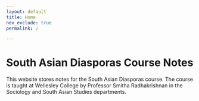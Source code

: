 ```yaml
---
layout: default
title: Home
nev_exclude: true
permalink: /

---
```


# South Asian Diasporas Course Notes

This website stores notes for the South Asian Diasporas
course. The course is taught at Wellesley College by
Professor Smitha Radhakrishnan in the Sociology and
South Asian Studies departments.
